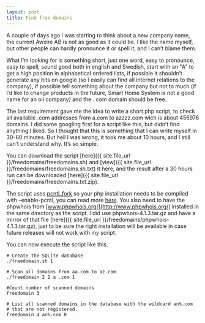 ```yaml
---
layout: post
title: Find free domains
---
```


A couple of days ago I was starting to think about a new company name,
the current Awxire AB is not as good as it could be. I like the name
myself, but other people can hardly pronounce it or spell it, and I
can’t blame them.

What I’m looking for is something short, just one word, easy to
pronounce, easy to spell, sound good both in english and Swedish, start
with an "A" to get a high position in alphabetical ordered lists, if
possible it shouldn’t generate any hits on google (so I easily can find
all internet relations to the company), if possible tell something about
the company but not to much (if I’d like to change products in the future,
Smart Home System is not a good name for an oil company) and the .
com domain should be free.

The last requirement gave me the idea to write a short php script, to
check all available .com addresses from a.com to azzzz.com wich is about
456976 domains. I did some googling first for a script like this, but
didn’t find anything I liked. So I thought that this is something that
I can write myself in 30-60 minutes. But hell I was wrong, it took me
about 10 hours, and I still can’t understand why. It’s so simple.

You can download the script [here]({{ site.file_url }}/freedomains/freedomains.sh)
and [view]({{ site.file_url }}/freedomains/freedomains.sh.txt) it here, and the
result after a 30 hours run can be downloaded
[here]({{ site.file_url }}/freedomains/freedomains.txt.zip).

The script uses [pcntl_fork](http://www.php.net/manual/en/function.pcntl-fork.php)
so your php installation needs to be compiled with –enable-pcntl, you
can read more [here](http://www.php.net/manual/en/pcntl.installation.php).
You also need to have the phpwhois from [www.phpwhois.org/](http://www.phpwhois.org/)
installed in the same directory as the script. I did use phpwhois-4.1.3.tar.gz
and have a mirror of that file [here]({{ site.file_url }}/freedomains/phpwhois-4.1.3.tar.gz),
just to be sure the right installation will be available in case future
releases will not work with my script.

You can now execute the script like this.

    # Create the SQLite database
    ./freedomain.sh 1

    # Scan all domains from aa.com to az.com
    ./freedomain 2 2 a .com 1

    #Count number of scanned domains
    freedomain 3

    # List all scanned domains in the database with the wildcard an%.com
    # that are not registered.
    freedomain 4 an%.com 0
